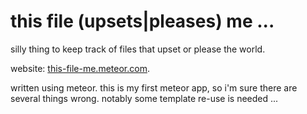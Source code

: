 this file (upsets|pleases) me ...
=======
silly thing to keep track of files that upset or please the world.

website: [this-file-me.meteor.com](http://this-file-me.meteor.com).

written using meteor. this is my first meteor app, so i'm sure there are
several things wrong. notably some template re-use is needed ...
